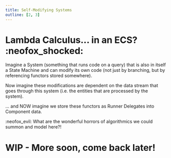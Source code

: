 ```yaml
---
title: Self-Modifying Systems
outline: [2, 3]
---
```


# Lambda Calculus... in an ECS? :neofox_shocked: 

Imagine a System (something that runs code on a query) that is also in itself a State Machine and can modify its own code (not just by branching, but by referencing functors stored somewhere).

Now imagine these modifications are dependent on the data stream that goes through this system (i.e. the entities that are processed by the system).

... and NOW imagine we store these functors as Runner Delegates into Component data. 

:neofox_evil: What are the wonderful horrors of algorithmics we could summon and model here?!

# WIP - More soon, come back later! 

